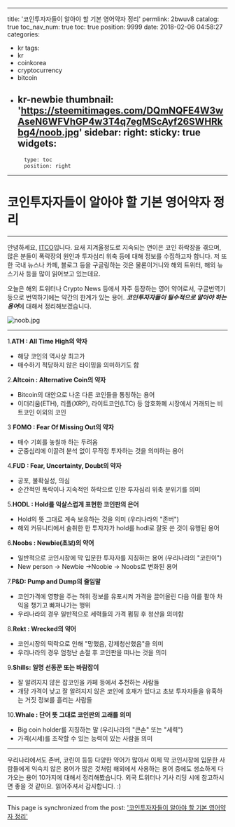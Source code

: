 
---
title: '코인투자자들이 알아야 할 기본 영어약자 정리'
permlink: 2bwuv8
catalog: true
toc_nav_num: true
toc: true
position: 9999
date: 2018-02-06 04:58:27
categories:
- kr
tags:
- kr
- coinkorea
- cryptocurrency
- bitcoin
- kr-newbie
thumbnail: 'https://steemitimages.com/DQmNQFE4W3wAseN6WFVhGP4w3T4q7egMScAyf26SWHRkbg4/noob.jpg'
sidebar:
    right:
        sticky: true
widgets:
    -
        type: toc
        position: right
---


# 코인투자자들이 알아야 할 기본 영어약자 정리
***


안녕하세요, [ITCO](https://steemit.com/@donekim)입니다.
요새 지겨울정도로 지속되는 연이은 코인 하락장을 겪으며,
많은 분들이 폭락장의 원인과 투자심리 위축 등에 대해 정보를 수집하고자 합니다.
저 또한 국내 뉴스나 카페, 블로그 등을 구글링하는 것은 물론이거니와
해외 트위터, 해외 뉴스기사 등을 많이 읽어보고 있는데요.

오늘은 해외 트위터나 Crypto News 등에서 자주 등장하는 영어 약어로서,
구글번역기 등으로 번역하기에는 약간의 한계가 있는 용어.
***코인투자자들이 필수적으로 알아야 하는 용어***에 대해서 정리해보겠습니다.


![noob.jpg](https://steemitimages.com/DQmNQFE4W3wAseN6WFVhGP4w3T4q7egMScAyf26SWHRkbg4/noob.jpg)
***

1.**ATH : All Time High의 약자**
- 해당 코인의 역사상 최고가
- 매수하기 적당하지 않은 타이밍을 의미하기도 함

2.**Altcoin : Alternative Coin의 약자** 
- Bitcoin의 대안으로 나온 다른 코인들을 통칭하는 용어 
- 이더리움(ETH), 리플(XRP), 라이트코인(LTC) 등 암호화폐 시장에서 거래되는 비트코인 이외의 코인

3 **FOMO : Fear Of Missing Out의 약자**
- 매수 기회를 놓칠까 하는 두려움 
- 군중심리에 이끌려 분석 없이 무작정 투자하는 것을 의미하는 용어

4.**FUD : Fear, Uncertainty, Doubt의 약자**
- 공포, 불확실성, 의심
- 순간적인 폭락이나 지속적인 하락으로 인한 투자심리 위축 분위기를 의미

5.**HODL : Hold를 익살스럽게 표현한 코인판의 은어**
- Hold의 뜻 그대로 계속 보유하는 것을 의미 (우리나라의 "존버")
- 해외 커뮤니티에서 술취한 한 투자자가 hold를 hodl로 잘못 쓴 것이 유행된 용어

6.**Noobs : Newbie(초보)의 약어**
- 일반적으로 코인시장에 막 입문한 투자자를 지칭하는 용어 (우리나라의 "코린이")
- New person →  Newbie →Noobie → Noobs로 변화된 용어

7.**P&D: Pump and Dump의 줄임말**
- 코인가격에 영향을 주는 허위 정보를 유포시켜 가격을 끌어올린 다음 이를 팔아 차익을 챙기고 빠져나가는 행위
- 우리나라의 경우 일반적으로 세력들의 가격 펌핑 후 청산을 의미함

8.**Rekt : Wrecked의 약어**
- 코인시장의 떡락으로 인해 "망했음, 강제청산했음"을 의미
- 우리나라의 경우 엄청난 손절 후 코인판을 떠나는 것을 의미

9.**Shills: 일명 선동꾼 또는 바람잡이**
- 잘 알려지지 않은 잡코인을 카페 등에서 추천하는 사람들
- 개당 가격이 낮고 잘 알려지지 않은 코인에 호재가 있다고 초보 투자자들을 유혹하는 거짓 정보를 흘리는 사람들

10.**Whale : 단어 뜻 그대로 코인판의 고래를 의미**
- Big coin holder를 지칭하는 말 (우리나라의 "큰손" 또는 "세력")
- 가격(시세)를 조작할 수 있는 능력이 있는 사람을 의미


***
우리나라에서도 존버, 코린이 등등 다양한 약어가 많아서
이제 막 코인시장에 입문한 사람들에게 익숙치 않은 용어가 많은 것처럼
해외에서 사용하는 용어 중에도 생소하게 다가오는 용어 10가지에 대해서 정리해봤습니다.
외국 트위터나 기사 리딩 시에 참고하시면 좋을 것 같아요.
읽어주셔서 감사합니다. :)

- - -

This page is synchronized from the post: ['코인투자자들이 알아야 할 기본 영어약자 정리'](https://steemit.com/@donekim/2bwuv8)
